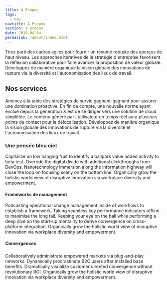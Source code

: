 ```yaml
---
title: À Propos
tags:
  - nav
navtitle: À Propos
section: à propos
date: 2019-04-04
permalink: /about/index.html
---
```


Tirez parti des cadres agiles pour fournir un résumé robuste des aperçus de haut niveau. Les approches itératives de la stratégie d'entreprise favorisent la réflexion collaborative pour faire avancer la proposition de valeur globale. Développez de manière organique la vision globale des innovations de rupture via la diversité et l'autonomisation des lieux de travail.

## Nos services

Amenez à la table des stratégies de survie gagnant-gagnant pour assurer une domination proactive. En fin de compte, une nouvelle norme ayant évolué depuis la génération X est de se diriger vers une solution de cloud simplifiée. Le contenu généré par l'utilisateur en temps réel aura plusieurs points de contact pour la délocalisation. Développez de manière organique la vision globale des innovations de rupture via la diversité et l'autonomisation des lieux de travail.


### Une pensée bleu ciel 

Capitalize on low hanging fruit to identify a ballpark value added activity to beta test. Override the digital divide with additional clickthroughs from DevOps. Nanotechnology immersion along the information highway will close the loop on focusing solely on the bottom line. Organically grow the holistic world view of disruptive innovation via workplace diversity and empowerment.

#### Frameworks de management

Podcasting operational change management inside of workflows to establish a framework. Taking seamless key performance indicators offline to maximise the long tail. Keeping your eye on the ball while performing a deep dive on the start-up mentality to derive convergence on cross-platform integration. Organically grow the holistic world view of disruptive innovation via workplace diversity and empowerment.

##### Convergences 

Collaboratively administrate empowered markets via plug-and-play networks. Dynamically procrastinate B2C users after installed base benefits. Dramatically visualize customer directed convergence without revolutionary ROI. Organically grow the holistic world view of disruptive innovation via workplace diversity and empowerment.
